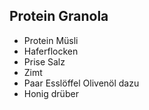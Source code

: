 ## Protein Granola

- Protein Müsli
- Haferflocken
- Prise Salz
- Zimt
- Paar Esslöffel Olivenöl dazu
- Honig drüber
